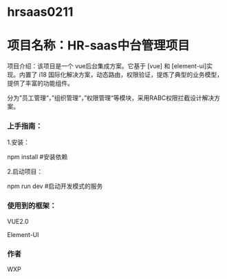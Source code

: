 # hrsaas0211
# 项目名称：HR-saas中台管理项目

项目介绍：该项目是一个 vue后台集成方案。它基于 [vue] 和 [element-ui]实现。内置了 i18 国际化解决方案，动态路由，权限验证，提炼了典型的业务模型，提供了丰富的功能组件。

分为”员工管理“，”组织管理“，”权限管理“等模块，采用RABC权限拦截设计解决方案。

### 上手指南：

1.安装：

 npm install  #安装依赖

2.启动项目：

 npm run dev #启动开发模式的服务

### 使用到的框架：

VUE2.0

Element-UI

### 作者

WXP

